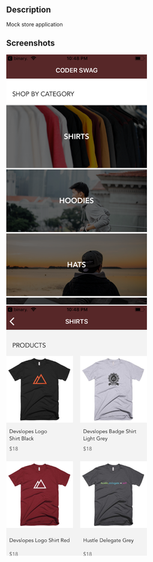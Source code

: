 ## Description
Mock store application

## Screenshots

<img src="https://github.com/codyph/coder-swag/blob/master/images/Screen1.png" width="375" height="667">  <img src="https://github.com/codyph/coder-swag/blob/master/images/Screen2.png" width="375" height="667">
